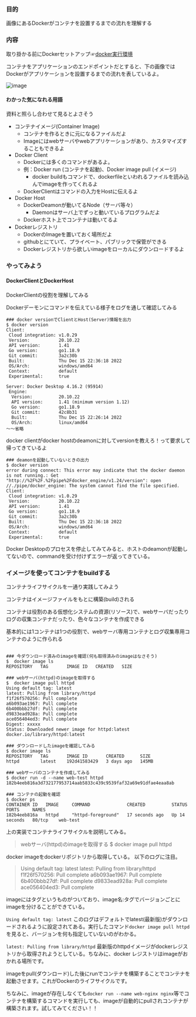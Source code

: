 ### 目的
画像にあるDockerがコンテナを設置するまでの流れを理解する

### 内容
取り掛かる前にDockerセットアップ☞[docker実行環境](https://github.com/GitEngHar/GrowTheLatestTechnorogy/blob/main/docker-start.md)

コンテナをアプリケーションのエンドポイントだとすると、下の画像ではDockerがアプリケーションを設置するまでの流れを表しているよ。

![image](https://user-images.githubusercontent.com/119464648/227698270-fb13cfda-f57c-4687-959d-bb35512e15da.png)

#### わかった気になれる用語
資料と照らし合わせて見るとよさそう
- コンテナイメージ(Container Image)
  - コンテナを作るときに元になるファイルだよ
  - Imageにはwebサーバやwebアプリケーションがあり、カスタマイズすることもできるよ
- Docker Client
  - Dockerには多くのコマンドがあるよ。
  - 例：Docker run (コンテナを起動)、Docker image pull (イメージ)
    - docker buildもコマンドで、dockerfileといわれるファイルを読み込んでimageを作ってくれるよ 
  - DockerClientはコマンドの入力をHostに伝えるよ
- Docker Host
  - DockerDeamonが動いてるNode（サーバ等々）
    - Daemonはサーバ上でずっと動いているプログラムだよ  
  - Dockerホスト上でコンテナは動いてるよ
- Dockerレジストリ
  - DockerのImageを置いておく場所だよ
  - githubとにていて、プライベート、パブリックで保管ができる
  - Dockerレジストリから欲しいimageをローカルにダウンロードするよ 

### やってみよう

#### DockerClientとDockerHost
DockerClientの役割を理解してみる

Dockerデーモンにコマンドを伝えている様子をログを通して確認してみる
```
### docker versionでClientとHost(Server)情報を出力
$ docker version
Client:
 Cloud integration: v1.0.29
 Version:           20.10.22
 API version:       1.41
 Go version:        go1.18.9
 Git commit:        3a2c30b
 Built:             Thu Dec 15 22:36:18 2022
 OS/Arch:           windows/amd64
 Context:           default
 Experimental:      true

Server: Docker Desktop 4.16.2 (95914)
 Engine:
  Version:          20.10.22
  API version:      1.41 (minimum version 1.12)
  Go version:       go1.18.9
  Git commit:       42c8b31
  Built:            Thu Dec 15 22:26:14 2022
  OS/Arch:          linux/amd64
～～省略
```
docker clientがdocker hostのdeamonに対してversionを教えろ！って要求して帰ってきているよ

```
### deamonを起動していないときの出力
$ docker version
error during connect: This error may indicate that the docker daemon is not running.: Get "http://%2F%2F.%2Fpipe%2Fdocker_engine/v1.24/version": open //./pipe/docker_engine: The system cannot find the file specified.
Client:
 Cloud integration: v1.0.29
 Version:           20.10.22
 API version:       1.41
 Go version:        go1.18.9
 Git commit:        3a2c30b
 Built:             Thu Dec 15 22:36:18 2022
 OS/Arch:           windows/amd64
 Context:           default
 Experimental:      true
```

Docker Desktopのプロセスを停止してみてみると、ホストのdeamonが起動してないので、commandを受け付けずエラーが返ってきている。

### イメージを使ってコンテナをbuildする

コンテナライフサイクルを一通り実践してみよう

コンテナはイメージファイルをもとに構築(build)される

コンテナは役割のある仮想化システムの資源(リソース)で、webサーバだったりログの収集コンテナだったり、色々なコンテナを作成できる

基本的には1コンテナは1つの役割で、webサーバ専用コンテナとログ収集専用コンテナのように作られる

```

### 今ダウンロード済みのimageを確認(何も取得済みのimageはなさそう)
$  docker image ls
REPOSITORY   TAG       IMAGE ID   CREATED   SIZE

### webサーバ(httpd)のimageを取得する
$  docker image pull httpd
Using default tag: latest
latest: Pulling from library/httpd
f1f26f570256: Pull complete
a6b093ae1967: Pull complete
6b400bbb27df: Pull complete
d9833ead928a: Pull complete
ace056404ed3: Pull complete
Digest: xxxxx
Status: Downloaded newer image for httpd:latest
docker.io/library/httpd:latest

### ダウンロードしたimageを確認してみる
$ docker image ls
REPOSITORY   TAG       IMAGE ID       CREATED      SIZE
httpd        latest    192d41583429   3 days ago   145MB

### webサーバのコンテナを作成してみる
$ docker run -d --name web-test httpd
182b4eeb816a3d732177953714aab5833c439c9539faf32a69e91dfae4eaa8ab

### コンテナの起動を確認
$ docker ps
CONTAINER ID   IMAGE     COMMAND              CREATED          STATUS          PORTS     NAMES
182b4eeb816a   httpd     "httpd-foreground"   17 seconds ago   Up 14 seconds   80/tcp    web-test

```

上の実装でコンテナライフサイクルを説明してみる。

> webサーバ(httpd)のimageを取得する
$  docker image pull httpd

docker imageをdockerリポジトリから取得している。
以下のログに注目。

> Using default tag: latest
latest: Pulling from library/httpd
f1f26f570256: Pull complete
a6b093ae1967: Pull complete
6b400bbb27df: Pull complete
d9833ead928a: Pull complete
ace056404ed3: Pull complete

imageにはタグというものがついており、image名:タグでバージョンごとにimageを分けることができている。

` Using default tag: latest ` このログはデフォルトでlatest(最新版)がダウンロードされるように設定されてある。実行したコマンド` docker image pull httpd `を見ると、バージョンを何も指定していないのがわかる。

`latest: Pulling from library/httpd` 最新版のhttpdイメージがdockerレジストリから取得されようとしている。ちなみに、docker レジストリはimageがおかれる場所です。

imageをpull(ダウンロード)した後にrunでコンテナを構築することでコンテナを起動させます。これがDockerのライフサイクルです。

ちなみに、imageが存在しなくても` docker run --name web-nginx nginx `等でコンテナを構築するコマンドを実行しても、imageが自動的にpullされコンテナが構築されます。試してみてください！！
